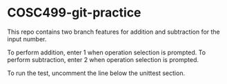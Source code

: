 # COSC499-git-practice
This repo contains two branch features for addition and subtraction for the input number.

To perform addition, enter 1 when operation selection is prompted. 
To perform subtraction, enter 2 when operation selection is prompted. 

To run the test, uncomment the line below the unittest section.
